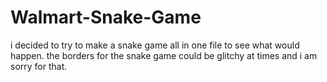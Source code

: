 # Walmart-Snake-Game

i decided to try to make a snake game all in one file to see what would happen.
the borders for the snake game could be glitchy at times and i am sorry for that. 
